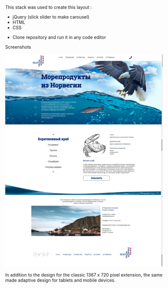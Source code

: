 This stack was used to create this layout : 
- jQuery (slick slider to make carousel)
- HTML
- CSS 

* Clone repository and run it in any code editor 

Screenshots 

![](https://github.com/valdemarus21/html-layout-landing-page-norway-seafish-shop/blob/master/screenshots/3.jpg)
![](https://github.com/valdemarus21/html-layout-landing-page-norway-seafish-shop/blob/master/screenshots/4.jpg)
![](https://github.com/valdemarus21/html-layout-landing-page-norway-seafish-shop/blob/master/screenshots/5.jpg)

In addition to the design for the classic 1367 x 720 pixel extension, the same made adaptive design for tablets and mobile devices. 
